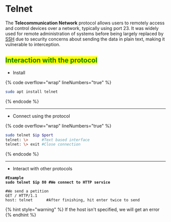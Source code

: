 # Telnet

The **Telecommunication Network** protocol allows users to remotely access and control devices over a network, typically using port 23. It was widely used for remote administration of systems before being largely replaced by [SSH](ssh.md) due to security concerns about sending the data in plain text, making it vulnerable to interception.

## <mark style="color:green;">Interaction with the protocol</mark>

* Install

{% code overflow="wrap" lineNumbers="true" %}
```bash
sudo apt install telnet
```
{% endcode %}

***

* Connect using the protocol

{% code overflow="wrap" lineNumbers="true" %}
```bash
sudo telnet $ip $port
telnet: \>      #Text based interface
telnet: \> exit #Close connection
```
{% endcode %}

***

* Interact with other protocols

<pre class="language-bash" data-overflow="wrap" data-line-numbers><code class="lang-bash"><strong>#Example
</strong><strong>sudo telnet $ip 80 #We connect to HTTP service
</strong>
#We send a petition
GET / HTTP/1.1
host: telnet      #After finishing, hit enter twice to send
</code></pre>

{% hint style="warning" %}
If the host isn't specified, we will get an error&#x20;
{% endhint %}
